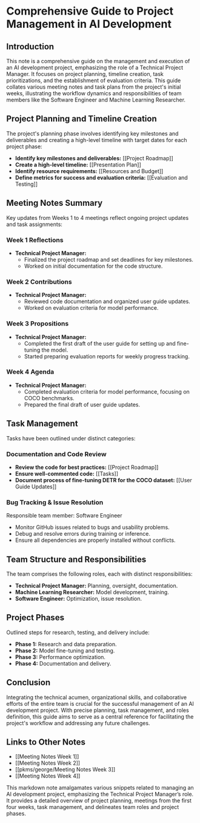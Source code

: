 # Comprehensive Guide to Project Management in AI Development

## Introduction

This note is a comprehensive guide on the management and execution of an AI development project, emphasizing the role of a Technical Project Manager. It focuses on project planning, timeline creation, task prioritizations, and the establishment of evaluation criteria. This guide collates various meeting notes and task plans from the project's initial weeks, illustrating the workflow dynamics and responsibilities of team members like the Software Engineer and Machine Learning Researcher.

## Project Planning and Timeline Creation

The project's planning phase involves identifying key milestones and deliverables and creating a high-level timeline with target dates for each project phase:

- **Identify key milestones and deliverables:** [[Project Roadmap]]
- **Create a high-level timeline:** [[Presentation Plan]]
- **Identify resource requirements:** [[Resources and Budget]]
- **Define metrics for success and evaluation criteria:** [[Evaluation and Testing]]

## Meeting Notes Summary

Key updates from Weeks 1 to 4 meetings reflect ongoing project updates and task assignments:

### Week 1 Reflections

* **Technical Project Manager:**
  * Finalized the project roadmap and set deadlines for key milestones.
  * Worked on initial documentation for the code structure.

### Week 2 Contributions

* **Technical Project Manager:**
  * Reviewed code documentation and organized user guide updates.
  * Worked on evaluation criteria for model performance. 

### Week 3 Propositions

* **Technical Project Manager:**
  * Completed the first draft of the user guide for setting up and fine-tuning the model.
  * Started preparing evaluation reports for weekly progress tracking.

### Week 4 Agenda

* **Technical Project Manager:**
  * Completed evaluation criteria for model performance, focusing on COCO benchmarks.
  * Prepared the final draft of user guide updates.

## Task Management

Tasks have been outlined under distinct categories:

### Documentation and Code Review

* **Review the code for best practices:** [[Project Roadmap]]
* **Ensure well-commented code:** [[Tasks]]
* **Document process of fine-tuning DETR for the COCO dataset:** [[User Guide Updates]]

### Bug Tracking & Issue Resolution

Responsible team member: Software Engineer
* Monitor GitHub issues related to bugs and usability problems.
* Debug and resolve errors during training or inference.
* Ensure all dependencies are properly installed without conflicts.

## Team Structure and Responsibilities

The team comprises the following roles, each with distinct responsibilities:

- **Technical Project Manager:** Planning, oversight, documentation.
- **Machine Learning Researcher:** Model development, training.
- **Software Engineer:** Optimization, issue resolution.

## Project Phases

Outlined steps for research, testing, and delivery include:

* **Phase 1:** Research and data preparation.
* **Phase 2:** Model fine-tuning and testing.
* **Phase 3:** Performance optimization.
* **Phase 4:** Documentation and delivery.

## Conclusion

Integrating the technical acumen, organizational skills, and collaborative efforts of the entire team is crucial for the successful management of an AI development project. With precise planning, task management, and roles definition, this guide aims to serve as a central reference for facilitating the project's workflow and addressing any future challenges. 

## Links to Other Notes

- [[Meeting Notes Week 1]]
- [[Meeting Notes Week 2]]
- [[pkms/george/Meeting Notes Week 3]]
- [[Meeting Notes Week 4]]

This markdown note amalgamates various snippets related to managing an AI development project, emphasizing the Technical Project Manager’s role. It provides a detailed overview of project planning, meetings from the first four weeks, task management, and delineates team roles and project phases.